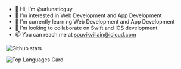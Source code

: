 - 👋 Hi, I’m @urlunaticguy
- 👀 I’m interested in Web Development and App Development
- 🌱 I’m currently learning Web Development and App Development
- 💞️ I’m looking to collaborate on Swift and iOS development.
- 📫 You can reach me at souvikvillain@icloud.com

![Github stats](https://github-readme-stats.vercel.app/api?username=urlunaticguy&theme=highcontrast&show_icons=true&count_private=true)

![Top Languages Card](https://github-readme-stats.vercel.app/api/top-langs/?username=urlunaticguy&layout=compact)

<!---
urlunaticguy/urlunaticguy is a ✨ special ✨ repository because its `README.md` (this file) appears on your GitHub profile.
You can click the Preview link to take a look at your changes.
--->
